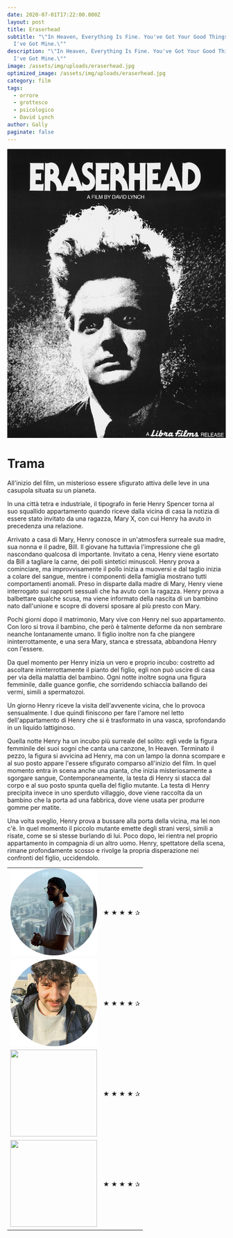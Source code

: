 ```yaml
---
date: 2020-07-01T17:22:00.000Z
layout: post
title: Eraserhead
subtitle: "\"In Heaven, Everything Is Fine. You've Got Your Good Things, And
  I've Got Mine.\""
description: "\"In Heaven, Everything Is Fine. You've Got Your Good Things, And
  I've Got Mine.\""
image: /assets/img/uploads/eraserhead.jpg
optimized_image: /assets/img/uploads/eraserhead.jpg
category: film
tags:
  - orrore
  - grottesco
  - psicologico
  - David Lynch
author: Gally
paginate: false
---
```

![](/assets/img/uploads/Eraserhead-locandina.jpg)

# Trama	

All'inizio del film, un misterioso essere sfigurato attiva delle leve in una casupola situata su un pianeta.

In una città tetra e industriale, il tipografo in ferie Henry Spencer torna al suo squallido appartamento quando riceve dalla vicina di casa la notizia di essere stato invitato da una ragazza, Mary X, con cui Henry ha avuto in precedenza una relazione.

Arrivato a casa di Mary, Henry conosce in un'atmosfera surreale sua madre, sua nonna e il padre, Bill. Il giovane ha tuttavia l'impressione che gli nascondano qualcosa di importante. Invitato a cena, Henry viene esortato da Bill a tagliare la carne, dei polli sintetici minuscoli. Henry prova a cominciare, ma improvvisamente il pollo inizia a muoversi e dal taglio inizia a colare del sangue, mentre i componenti della famiglia mostrano tutti comportamenti anomali. Preso in disparte dalla madre di Mary, Henry viene interrogato sui rapporti sessuali che ha avuto con la ragazza. Henry prova a balbettare qualche scusa, ma viene informato della nascita di un bambino nato dall'unione e scopre di doversi sposare al più presto con Mary.

Pochi giorni dopo il matrimonio, Mary vive con Henry nel suo appartamento. Con loro si trova il bambino, che però è talmente deforme da non sembrare neanche lontanamente umano. Il figlio inoltre non fa che piangere ininterrottamente, e una sera Mary, stanca e stressata, abbandona Henry con l'essere.

Da quel momento per Henry inizia un vero e proprio incubo: costretto ad ascoltare ininterrottamente il pianto del figlio, egli non può uscire di casa per via della malattia del bambino. Ogni notte inoltre sogna una figura femminile, dalle guance gonfie, che sorridendo schiaccia ballando dei vermi, simili a spermatozoi.

Un giorno Henry riceve la visita dell'avvenente vicina, che lo provoca sensualmente. I due quindi finiscono per fare l'amore nel letto dell'appartamento di Henry che si è trasformato in una vasca, sprofondando in un liquido lattiginoso.

Quella notte Henry ha un incubo più surreale del solito: egli vede la figura femminile dei suoi sogni che canta una canzone, In Heaven. Terminato il pezzo, la figura si avvicina ad Henry, ma con un lampo la donna scompare e al suo posto appare l'essere sfigurato comparso all'inizio del film. In quel momento entra in scena anche una pianta, che inizia misteriosamente a sgorgare sangue, Contemporaneamente, la testa di Henry si stacca dal corpo e al suo posto spunta quella del figlio mutante. La testa di Henry precipita invece in uno sperduto villaggio, dove viene raccolta da un bambino che la porta ad una fabbrica, dove viene usata per produrre gomme per matite.

Una volta sveglio, Henry prova a bussare alla porta della vicina, ma lei non c'è. In quel momento il piccolo mutante emette degli strani versi, simili a risate, come se si stesse burlando di lui. Poco dopo, lei rientra nel proprio appartamento in compagnia di un altro uomo. Henry, spettatore della scena, rimane profondamente scosso e rivolge la propria disperazione nei confronti del figlio, uccidendolo.

<html>
<table>
<tr><td><img src="https://raw.githubusercontent.com/gallinaro/MoonFilm/master/assets/img/uploads/profilo-tonda-piccola.png" width="200" height="200" ></td><td> ★ ★ ★ ★ ✰</td></tr>
<tr><td><img src="https://raw.githubusercontent.com/gallinaro/MoonFilm/master/assets/img/uploads/profilotondagio%20piccola.png" width="200" height="200"></td><td> ★ ★ ★ ★ ✰</td></tr>
<tr><td><img src="https://raw.githubusercontent.com/gallinaro/MoonFilm/master/assets/img/user.jpg" width="200" height="200"></td><td>★ ★ ★ ★ ✰</td></tr>
<tr><td><img src="https://raw.githubusercontent.com/gallinaro/MoonFilm/master/assets/img/user.jpg" width="200" height="200"></td><td>★ ★ ★ ★ ✰</td></tr>
</table>
</html>